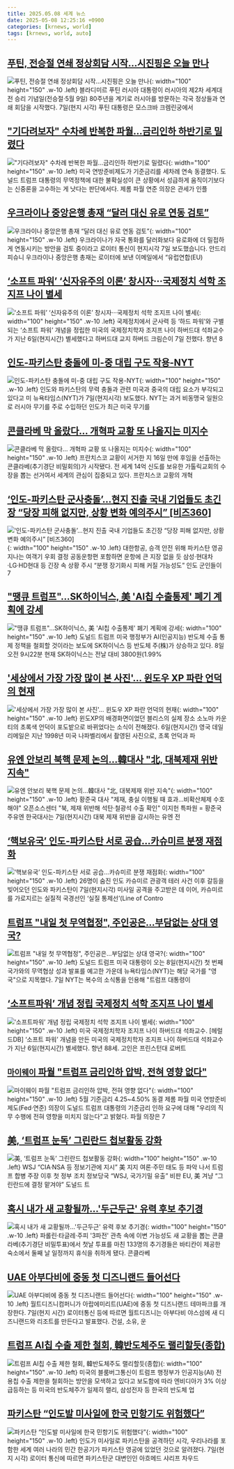 ```yaml
---
title: 2025.05.08 세계 뉴스
date: 2025-05-08 12:25:16 +0900
categories: [krnews, world]
tags: [krnews, world, auto]
---
```

## [푸틴, 전승절 연쇄 정상회담 시작…시진핑은 오늘 만나](https://n.news.naver.com/mnews/article/366/0001075206)

![푸틴, 전승절 연쇄 정상회담 시작…시진핑은 오늘 만나](https://mimgnews.pstatic.net/image/origin/366/2025/05/08/1075206.jpg?type=nf220_150){: width="100" height="150" .w-10 .left}
블라디미르 푸틴 러시아 대통령이 러시아의 제2차 세계대전 승리 기념일(전승절·5월 9일) 80주년을 계기로 러시아를 방문하는 각국 정상들과 연쇄 회담을 시작했다. 7일(현지 시각) 푸틴 대통령은 모스크바 크렘린궁에서

## ["기다려보자" 수차례 반복한 파월…금리인하 하반기로 밀렸다](https://n.news.naver.com/mnews/article/018/0006007396)

!["기다려보자" 수차례 반복한 파월…금리인하 하반기로 밀렸다](https://mimgnews.pstatic.net/image/origin/018/2025/05/08/6007396.jpg?type=nf220_150){: width="100" height="150" .w-10 .left}
미국 연방준비제도가 기준금리를 세차례 연속 동결했다. 도널드 트럼프 대통령의 무역정책에 대한 불확실성이 큰 상황에서 성급하게 움직이기보다는 신중론을 고수하는 게 낫다는 판단에서다. 제롬 파월 연준 의장은 관세가 인플

## [우크라이나 중앙은행 총재 “달러 대신 유로 연동 검토”](https://n.news.naver.com/mnews/article/056/0011947088)

![우크라이나 중앙은행 총재 “달러 대신 유로 연동 검토”](https://mimgnews.pstatic.net/image/origin/056/2025/05/08/11947088.jpg?type=nf220_150){: width="100" height="150" .w-10 .left}
우크라이나가 자국 통화를 달러화보다 유로화에 더 밀접하게 연동시키는 방안을 검토 중이라고 로이터 통신이 현지시각 7일 보도했습니다. 안드리 피슈니 우크라이나 중앙은행 총재는 로이터에 보낸 이메일에서 “유럽연합(EU)

## [‘소프트 파워’ ‘신자유주의 이론’ 창시자···국제정치 석학 조지프 나이 별세](https://n.news.naver.com/mnews/article/032/0003368122)

![‘소프트 파워’ ‘신자유주의 이론’ 창시자···국제정치 석학 조지프 나이 별세](https://mimgnews.pstatic.net/image/origin/032/2025/05/08/3368122.jpg?type=nf220_150){: width="100" height="150" .w-10 .left}
국제정치에서 군사력 등 ‘하드 파워’와 구별되는 ‘소프트 파워’ 개념을 정립한 미국의 국제정치학자 조지프 나이 하버드대 석좌교수가 지난 6일(현지시간) 별세했다고 하버드대 교지 하버드 크림슨이 7일 전했다. 향년 8

## [인도-파키스탄 충돌에 미-중 대립 구도 작용-NYT](https://n.news.naver.com/mnews/article/003/0013228514)

![인도-파키스탄 충돌에 미-중 대립 구도 작용-NYT](https://mimgnews.pstatic.net/image/origin/003/2025/05/08/13228514.jpg?type=nf220_150){: width="100" height="150" .w-10 .left}
인도와 파키스탄의 무력 충돌과 관련 미국과 중국의 대립 요소가 부각되고 있다고 미 뉴욕타임스(NYT)가 7일(현지시각) 보도했다. NYT는 과거 비동맹국 일원으로 러시아 무기를 주로 수입하던 인도가 최근 미국 무기를

## [콘클라베 막 올랐다… 개혁파 교황 또 나올지는 미지수](https://n.news.naver.com/mnews/article/005/0001774702)

![콘클라베 막 올랐다… 개혁파 교황 또 나올지는 미지수](https://mimgnews.pstatic.net/image/origin/005/2025/05/08/1774702.jpg?type=nf220_150){: width="100" height="150" .w-10 .left}
프란치스코 교황이 서거한 지 16일 만에 후임을 선출하는 콘클라베(추기경단 비밀회의)가 시작됐다. 전 세계 14억 신도를 보유한 가톨릭교회의 수장을 뽑는 선거여서 세계의 관심이 집중되고 있다. 프란치스코 교황의 개혁

## [‘인도-파키스탄 군사충돌’…현지 진출 국내 기업들도 초긴장 “당장 피해 없지만, 상황 변화 예의주시” [비즈360]](https://n.news.naver.com/mnews/article/016/0002467645)

![‘인도-파키스탄 군사충돌’…현지 진출 국내 기업들도 초긴장 “당장 피해 없지만, 상황 변화 예의주시” [비즈360]](https://mimgnews.pstatic.net/image/origin/016/2025/05/07/2467645.jpg?type=nf220_150){: width="100" height="150" .w-10 .left}
대한항공, 승객 안전 위해 파키스탄 영공 지나는 여객기 우회 결정 공동운항편 포함하면 운항에 큰 지장 없을 듯 삼성·현대차·LG·HD현대 등 긴장 속 상황 주시 “분쟁 장기화시 피해 커질 가능성도” 인도 군인들이 7

## ["땡큐 트럼프"…SK하이닉스, 美 'AI칩 수출통제' 폐기 계획에 강세](https://n.news.naver.com/mnews/article/008/0005190852)

!["땡큐 트럼프"…SK하이닉스, 美 'AI칩 수출통제' 폐기 계획에 강세](https://mimgnews.pstatic.net/image/origin/008/2025/05/08/5190852.jpg?type=nf220_150){: width="100" height="150" .w-10 .left}
도널드 트럼프 미국 행정부가 AI(인공지능) 반도체 수출 통제 정책을 철회할 것이라는 보도에 SK하이닉스 등 반도체 주(株)가 상승하고 있다. 8일 오전 9시22분 현재 SK하이닉스는 전날 대비 3800원(1.99%

## ['세상에서 가장 가장 많이 본 사진'… 윈도우 XP 파란 언덕의 현재](https://n.news.naver.com/mnews/article/014/0005346330)

!['세상에서 가장 가장 많이 본 사진'… 윈도우 XP 파란 언덕의 현재](https://mimgnews.pstatic.net/image/origin/014/2025/05/08/5346330.jpg?type=nf220_150){: width="100" height="150" .w-10 .left}
윈도XP의 배경화면이었던 블리스의 실제 장소 소노마 카운티의 초록색 언덕이 포도밭으로 바뀌었다는 소식이 전해졌다. 6일(현지시간) 영국 데일리메일은 지난 1998년 미국 나파벨리에서 촬영된 사진으로, 초록 언덕과 파

## [유엔 안보리 북핵 문제 논의…韓대사 "北, 대북제재 위반 지속"](https://n.news.naver.com/mnews/article/001/0015374621)

![유엔 안보리 북핵 문제 논의…韓대사 "北, 대북제재 위반 지속"](https://mimgnews.pstatic.net/image/origin/001/2025/05/08/15374621.jpg?type=nf220_150){: width="100" height="150" .w-10 .left}
황준국 대사 "제재, 충실 이행될 때 효과…비확산체제 수호해야" 오픈소스센터 "북, 제재 위반해 석탄·철광석 수출 확인" 이지헌 특파원 = 황준국 주유엔 한국대사는 7일(현지시간) 대북 제재 위반을 감시하는 유엔 전

## [‘핵보유국’ 인도-파키스탄 서로 공습…카슈미르 분쟁 재점화](https://n.news.naver.com/mnews/article/028/0002744689)

![‘핵보유국’ 인도-파키스탄 서로 공습…카슈미르 분쟁 재점화](https://mimgnews.pstatic.net/image/origin/028/2025/05/07/2744689.jpg?type=nf220_150){: width="100" height="150" .w-10 .left}
26명이 숨진 인도 카슈미르 관광객 테러 사건 이후 갈등을 빚어오던 인도와 파키스탄이 7일(현지시각) 미사일 공격을 주고받은 데 이어, 카슈미르를 가로지르는 실질적 국경선인 ‘실질 통제선’(Line of Contro

## [트럼프 "내일 첫 무역협정", 주인공은…부담없는 상대 영국?](https://n.news.naver.com/mnews/article/008/0005191004)

![트럼프 "내일 첫 무역협정", 주인공은…부담없는 상대 영국?](https://mimgnews.pstatic.net/image/origin/008/2025/05/08/5191004.jpg?type=nf220_150){: width="100" height="150" .w-10 .left}
도널드 트럼프 미국 대통령이 오는 8일(현지시간) 첫 번째 국가와의 무역협상 성과 발표를 예고한 가운데 뉴욕타임스(NYT)는 해당 국가를 "영국"으로 지목했다. 7일 NYT는 복수의 소식통을 인용해 "트럼프 대통령이

## [‘소프트파워’ 개념 정립 국제정치 석학 조지프 나이 별세](https://n.news.naver.com/mnews/article/016/0002467849)

![‘소프트파워’ 개념 정립 국제정치 석학 조지프 나이 별세](https://mimgnews.pstatic.net/image/origin/016/2025/05/08/2467849.jpg?type=nf220_150){: width="100" height="150" .w-10 .left}
미국 국제정치학자 조지프 나이 하버드대 석좌교수. [헤럴드DB] ‘소프트 파워’ 개념을 만든 미국의 국제정치학자 조지프 나이 하버드대 석좌교수가 지난 6일(현지시간) 별세했다. 향년 88세. 고인은 프린스턴대 로버트

## [`마이웨이` 파월 "트럼프 금리인하 압박, 전혀 영향 없다"](https://n.news.naver.com/mnews/article/029/0002953027)

![`마이웨이` 파월 "트럼프 금리인하 압박, 전혀 영향 없다"](https://mimgnews.pstatic.net/image/origin/029/2025/05/08/2953027.jpg?type=nf220_150){: width="100" height="150" .w-10 .left}
5월 기준금리 4.25~4.50% 동결 제롬 파월 미국 연방준비제도(Fed·연준) 의장이 도널드 트럼프 대통령의 기준금리 인하 요구에 대해 "우리의 직무 수행에 전혀 영향을 미치지 않는다"고 밝혔다. 파월 의장은 7

## [美, ‘트럼프 눈독’ 그린란드 첩보활동 강화](https://n.news.naver.com/mnews/article/022/0004033543)

![美, ‘트럼프 눈독’ 그린란드 첩보활동 강화](https://mimgnews.pstatic.net/image/origin/022/2025/05/07/4033543.jpg?type=nf220_150){: width="100" height="150" .w-10 .left}
WSJ “CIA·NSA 등 정보기관에 지시” 美 지지 여론·주민 태도 등 파악 나서 트럼프 합병 주장 이후 첫 정부 조치 정보당국 “WSJ, 국가기밀 유출” 비판 EU, 美 겨냥 “그린란드에 결정 맡겨야” 도널드 트

## [혹시 내가 새 교황될까…'두근두근' 유력 후보 추기경](https://n.news.naver.com/mnews/article/001/0015375104)

![혹시 내가 새 교황될까…'두근두근' 유력 후보 추기경](https://mimgnews.pstatic.net/image/origin/001/2025/05/08/15375104.jpg?type=nf220_150){: width="100" height="150" .w-10 .left}
파롤린·타글레·주피 '3파전' 관측 속에 이변 가능성도 새 교황을 뽑는 콘클라베(추기경단 비밀투표)에서 첫날 투표를 마친 133명의 추기경들은 바티칸이 제공한 숙소에서 둘째 날 일정까지 휴식을 취하게 됐다. 콘클라베

## [UAE 아부다비에 중동 첫 디즈니랜드 들어선다](https://n.news.naver.com/mnews/article/011/0004482523)

![UAE 아부다비에 중동 첫 디즈니랜드 들어선다](https://mimgnews.pstatic.net/image/origin/011/2025/05/07/4482523.jpg?type=nf220_150){: width="100" height="150" .w-10 .left}
월트디즈니컴퍼니가 아랍에미리트(UAE)에 중동 첫 디즈니랜드 테마파크를 개장한다. 7일(현지 시간) 로이터통신 등에 따르면 월트디즈니는 아부다비 야스섬에 새 디즈니랜드와 리조트를 만든다고 발표했다. 건설, 소유, 운

## [트럼프 AI칩 수출 제한 철회, 韓반도체주도 랠리할듯(종합)](https://n.news.naver.com/mnews/article/421/0008236552)

![트럼프 AI칩 수출 제한 철회, 韓반도체주도 랠리할듯(종합)](https://mimgnews.pstatic.net/image/origin/421/2025/05/08/8236552.jpg?type=nf220_150){: width="100" height="150" .w-10 .left}
미국의 블룸버그통신이 트럼프 행정부가 인공지능(AI) 전용칩 수출 제한을 철회하는 방안을 모색하고 있다고 보도함에 따라 엔비디아가 3% 이상 급등하는 등 미국의 반도체주가 일제히 랠리, 삼성전자 등 한국의 반도체 업

## [파키스탄 “인도발 미사일에 한국 민항기도 위험했다”](https://n.news.naver.com/mnews/article/030/0003310341)

![파키스탄 “인도발 미사일에 한국 민항기도 위험했다”](https://mimgnews.pstatic.net/image/origin/030/2025/05/08/3310341.jpg?type=nf220_150){: width="100" height="150" .w-10 .left}
인도가 미사일로 파키스탄을 공격하던 시각, 우리나라를 포함한 세계 여러 나라의 민간 한공기가 파키스탄 영공에 있었던 것으로 알려졌다. 7일(현지 시각) 로이터 통신에 따르면 파키스탄군 대변인인 아흐메드 샤리프 차우드

